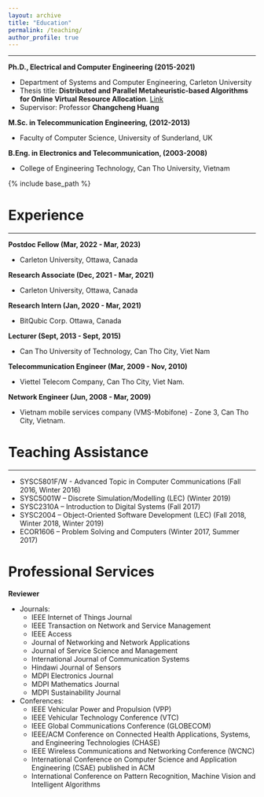 ```yaml
---
layout: archive
title: "Education"
permalink: /teaching/
author_profile: true
---
```

_____________
**Ph.D., Electrical and Computer Engineering (2015-2021)**
* Department of Systems and Computer Engineering, Carleton University
* Thesis title: **Distributed and Parallel Metaheuristic-based Algorithms for Online Virtual Resource Allocation**. [Link](https://doi.org/10.22215/etd/2021-14647)
* Supervisor: Professor **Changcheng Huang**

**M.Sc. in Telecommunication Engineering, (2012-2013)**
* Faculty of Computer Science, University of Sunderland, UK

**B.Eng. in Electronics and Telecommunication, (2003-2008)**
* College of Engineering Technology, Can Tho University, Vietnam


{% include base_path %}

Experience
====
_______________________
**Postdoc Fellow (Mar, 2022 - Mar, 2023)**
* Carleton University, Ottawa, Canada

**Research Associate (Dec, 2021 - Mar, 2021)**
* Carleton University, Ottawa, Canada

**Research Intern (Jan, 2020 - Mar, 2021)**
* BitQubic Corp. Ottawa, Canada 

**Lecturer 	(Sept, 2013 - Sept, 2015)**
* Can Tho University of Technology, Can Tho City, Viet Nam

**Telecommunication Engineer 	(Mar, 2009 - Nov, 2010)**
* Viettel Telecom Company, Can Tho City, Viet Nam.	    

**Network Engineer (Jun, 2008 - Mar, 2009)**
* Vietnam mobile services company (VMS-Mobifone) - Zone 3, Can Tho City, Vietnam.

Teaching Assistance
===========
________________
* SYSC5801F/W - Advanced Topic in Computer Communications (Fall 2016, Winter 2016)
* SYSC5001W – Discrete Simulation/Modelling (LEC) (Winter 2019)
* SYSC2310A – Introduction to Digital Systems (Fall 2017)
* SYSC2004 – Object-Oriented Software Development (LEC) (Fall 2018, Winter 2018, Winter 2019)
* ECOR1606 – Problem Solving and Computers (Winter 2017, Summer 2017)	

Professional Services
============

**Reviewer**
* Journals:
  * IEEE  Internet of Things  Journal 
  * IEEE Transaction on Network and Service Management
  * IEEE Access
  * Journal of Networking and Network Applications
  * Journal of Service Science and Management 
  * International Journal of Communication Systems
  * Hindawi Journal of Sensors
  * MDPI Electronics Journal
  * MDPI Mathematics Journal
  * MDPI Sustainability Journal
* Conferences: 
  * IEEE Vehicular Power and Propulsion (VPP)
  * IEEE Vehicular Technology Conference (VTC)
  * IEEE Global Communications Conference (GLOBECOM)
  * IEEE/ACM Conference on Connected Health Applications, Systems, and Engineering Technologies (CHASE)
  * IEEE Wireless Communications and Networking Conference (WCNC)
  * International Conference on Computer Science and Application Engineering (CSAE) published in ACM
  * International Conference on Pattern Recognition, Machine Vision and Intelligent Algorithms
